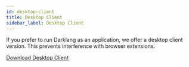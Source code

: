 ```yaml
---
id: desktop-client
title: Desktop Client
sidebar_label: Desktop Client
---
```


If you prefer to run Darklang as an application, we offer a desktop client version.
This prevents interference with browser extensions.

[Download Desktop Client](https://darklang.com/desktop-client)
